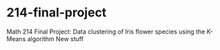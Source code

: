 # 214-final-project
Math 214 Final Project: Data clustering of Iris flower species using the K-Means algorithm
New stuff